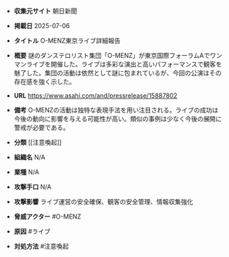 - **収集元サイト**
朝日新聞

- **掲載日**
2025-07-06

- **タイトル**
O-MENZ東京ライブ詳細報告

- **概要**
謎のダンステロリスト集団「O-MENZ」が東京国際フォーラムAでワンマンライブを開催した。ライブは多彩な演出と高いパフォーマンスで観客を魅了した。集団の活動は依然として謎に包まれているが、今回の公演はその存在感を強く示した。

- **URL**
https://www.asahi.com/and/pressrelease/15887802

- **備考**
O-MENZの活動は独特な表現手法を用い注目される。ライブの成功は今後の動向に影響を与える可能性が高い。類似の事例は少なく今後の展開に警戒が必要である。

- **分類**
[[注意喚起]]

- **組織名**
N/A

- **業種**
N/A

- **攻撃手口**
N/A

- **攻撃影響**
ライブ運営の安全確保、観客の安全管理、情報収集強化

- **脅威アクター**
#O-MENZ

- **原因**
#ライブ

- **対処方法**
#注意喚起
